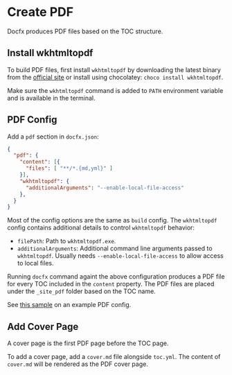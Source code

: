 # Create PDF

Docfx produces PDF files based on the TOC structure.

## Install wkhtmltopdf

To build PDF files, first install `wkhtmltopdf` by downloading the latest binary from the [official site](https://wkhtmltopdf.org/downloads.html) or install using chocolatey: `choco install wkhtmltopdf`.

Make sure the `wkhtmltopdf` command is added to `PATH` environment variable and is available in the terminal.

## PDF Config

Add a `pdf` section in `docfx.json`:

```json
{
  "pdf": {
    "content": [{
      "files": [ "**/*.{md,yml}" ]
    }],
    "wkhtmltopdf": {
      "additionalArguments": "--enable-local-file-access"
    },
  }
}
```

Most of the config options are the same as `build` config. The `wkhtmltopdf` config contains additional details to control `wkhtmltopdf` behavior:
- `filePath`: Path to `wkhtmltopdf.exe`.
- `additionalArguments`: Additional command line arguments passed to `wkhtmltopdf`. Usually needs `--enable-local-file-access` to allow access to local files.

Running `docfx` command againt the above configuration produces a PDF file for every TOC included in the `content` property. The PDF files are placed under the `_site_pdf` folder based on the TOC name.

See [this sample](https://github.com/dotnet/docfx/tree/main/samples/seed) on an example PDF config.

## Add Cover Page

A cover page is the first PDF page before the TOC page.

To add a cover page, add a `cover.md` file alongside `toc.yml`. The content of `cover.md` will be rendered as the PDF cover page.
